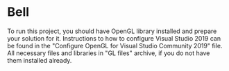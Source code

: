 # Bell

To run this project, you should have OpenGL library installed and prepare your solution for it. Instructions to how to configure Visual Studio 2019 can be found in the "Configure OpenGL for Visual Studio Community 2019" file.
All necessary files and libraries in "GL files" archive, if you do not have them installed already.
